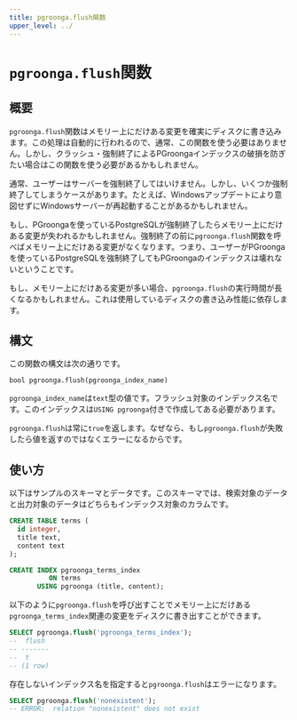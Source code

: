 ```yaml
---
title: pgroonga.flush関数
upper_level: ../
---
```


# `pgroonga.flush`関数

## 概要

`pgroonga.flush`関数はメモリー上にだけある変更を確実にディスクに書き込みます。この処理は自動的に行われるので、通常、この関数を使う必要はありません。しかし、クラッシュ・強制終了によるPGroongaインデックスの破損を防ぎたい場合はこの関数を使う必要があるかもしれません。

通常、ユーザーはサーバーを強制終了してはいけません。しかし、いくつか強制終了してしまうケースがあります。たとえば、Windowsアップデートにより意図せずにWindowsサーバーが再起動することがあるかもしれません。

もし、PGroongaを使っているPostgreSQLが強制終了したらメモリー上にだけある変更が失われるかもしれません。強制終了の前に`pgroonga.flush`関数を呼べばメモリー上にだけある変更がなくなります。つまり、ユーザーがPGroongaを使っているPostgreSQLを強制終了してもPGroongaのインデックスは壊れないということです。

もし、メモリー上にだけある変更が多い場合、`pgroonga.flush`の実行時間が長くなるかもしれません。これは使用しているディスクの書き込み性能に依存します。

## 構文

この関数の構文は次の通りです。

```text
bool pgroonga.flush(pgroonga_index_name)
```

`pgroonga_index_name`は`text`型の値です。フラッシュ対象のインデックス名です。このインデックスは`USING pgroonga`付きで作成してある必要があります。

`pgroonga.flush`は常に`true`を返します。なぜなら、もし`pgroonga.flush`が失敗したら値を返すのではなくエラーになるからです。

## 使い方

以下はサンプルのスキーマとデータです。このスキーマでは、検索対象のデータと出力対象のデータはどちらもインデックス対象のカラムです。

```sql
CREATE TABLE terms (
  id integer,
  title text,
  content text
);

CREATE INDEX pgroonga_terms_index
          ON terms
       USING pgroonga (title, content);
```

以下のように`pgroonga.flush`を呼び出すことでメモリー上にだけある`pgroonga_terms_index`関連の変更をディスクに書き出すことができます。

```sql
SELECT pgroonga.flush('pgroonga_terms_index');
--  flush 
-- -------
--  t
-- (1 row)
```

存在しないインデックス名を指定すると`pgroonga.flush`はエラーになります。

```sql
SELECT pgroonga.flush('nonexistent');
-- ERROR:  relation "nonexistent" does not exist
```
